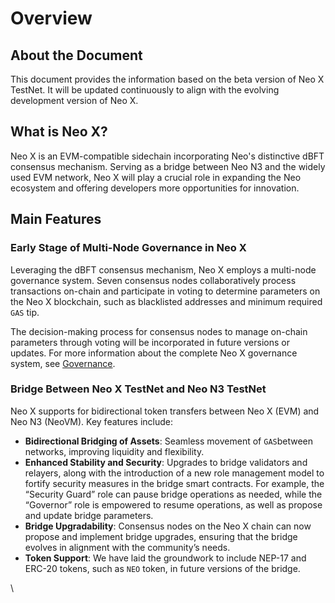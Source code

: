 # Overview

## About the Document

This document provides the information based on the beta version of Neo X TestNet. It will be updated continuously to align with the evolving development version of Neo X.

## What is Neo X?

Neo X is an EVM-compatible sidechain incorporating Neo's distinctive dBFT consensus mechanism. Serving as a bridge between Neo N3 and the widely used EVM network, Neo X will play a crucial role in expanding the Neo ecosystem and offering developers more opportunities for innovation.

## Main Features

### **Early Stage of Multi-Node Governance in Neo X**

Leveraging the dBFT consensus mechanism, Neo X employs a multi-node governance system. Seven consensus nodes collaboratively process transactions on-chain and participate in voting to determine parameters on the Neo X blockchain, such as blacklisted addresses and minimum required `GAS` tip.

The decision-making process for consensus nodes to manage on-chain parameters through voting will be incorporated in future versions or updates. For more information about the complete Neo X governance system, see [Governance](broken-reference/).

### **Bridge Between Neo X TestNet and Neo N3 TestNet**

Neo X supports for bidirectional token transfers between Neo X (EVM) and Neo N3 (NeoVM). Key features include:

* **Bidirectional Bridging of Assets**: Seamless movement of `GAS`between networks, improving liquidity and flexibility.
* **Enhanced Stability and Security**: Upgrades to bridge validators and relayers, along with the introduction of a new role management model to fortify security measures in the bridge smart contracts. For example, the “Security Guard” role can pause bridge operations as needed, while the “Governor” role is empowered to resume operations, as well as propose and update bridge parameters.
* **Bridge Upgradability**: Consensus nodes on the Neo X chain can now propose and implement bridge upgrades, ensuring that the bridge evolves in alignment with the community’s needs.
* **Token Support**: We have laid the groundwork to include NEP-17 and ERC-20 tokens, such as `NEO` token, in future versions of the bridge.

\\
